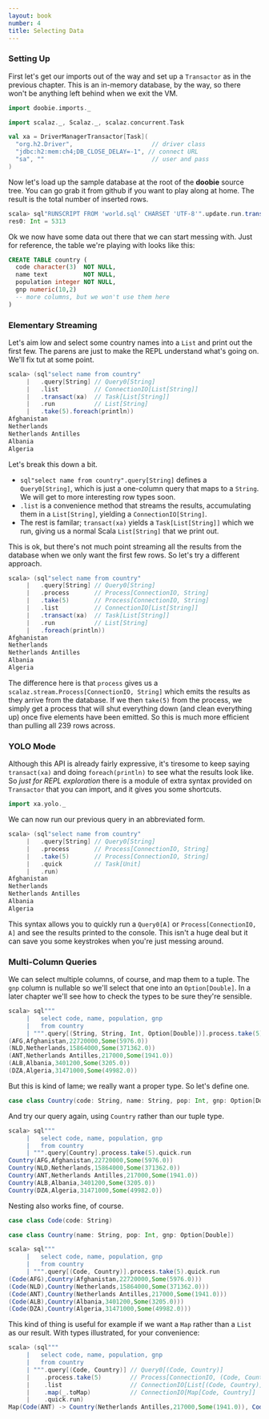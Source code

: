 ```yaml
---
layout: book
number: 4
title: Selecting Data
---
```


### Setting Up

First let's get our imports out of the way and set up a `Transactor` as in the previous chapter. This is an in-memory database, by the way, so there won't be anything left behind when we exit the VM.

```scala
import doobie.imports._

import scalaz._, Scalaz._, scalaz.concurrent.Task

val xa = DriverManagerTransactor[Task](
  "org.h2.Driver",                      // driver class
  "jdbc:h2:mem:ch4;DB_CLOSE_DELAY=-1", // connect URL
  "sa", ""                              // user and pass
)
```

Now let's load up the sample database at the root of the **doobie** source tree. You can go grab it from github if you want to play along at home. The result is the total number of inserted rows.

```scala
scala> sql"RUNSCRIPT FROM 'world.sql' CHARSET 'UTF-8'".update.run.transact(xa).run
res0: Int = 5313
```

Ok we now have some data out there that we can start messing with. Just for reference, the table we're playing with looks like this:

```sql
CREATE TABLE country (
  code character(3)  NOT NULL,
  name text          NOT NULL,
  population integer NOT NULL,
  gnp numeric(10,2)
  -- more columns, but we won't use them here
)
```

### Elementary Streaming

Let's aim low and select some country names into a `List` and print out the first few. The parens are just to make the REPL understand what's going on. We'll fix tut at some point.

```scala
scala> (sql"select name from country"
     |   .query[String] // Query0[String]
     |   .list          // ConnectionIO[List[String]]
     |   .transact(xa)  // Task[List[String]]
     |   .run           // List[String]
     |   .take(5).foreach(println))
Afghanistan
Netherlands
Netherlands Antilles
Albania
Algeria
```

Let's break this down a bit.

- `sql"select name from country".query[String]` defines a `Query0[String]`, which is just a one-column query that maps to a `String`. We will get to more interesting row types soon.
- `.list` is a convenience method that streams the results, accumulating them in a `List[String]`, yielding a `ConnectionIO[String]`.
- The rest is familar; `transact(xa)` yields a `Task[List[String]]` which we run, giving us a normal Scala `List[String]` that we print out.

This is ok, but there's not much point streaming all the results from the database when we only want the first few rows. So let's try a different approach.

```scala
scala> (sql"select name from country"
     |   .query[String] // Query0[String]
     |   .process       // Process[ConnectionIO, String]
     |   .take(5)       // Process[ConnectionIO, String]
     |   .list          // ConnectionIO[List[String]]
     |   .transact(xa)  // Task[List[String]]
     |   .run           // List[String]
     |   .foreach(println))
Afghanistan
Netherlands
Netherlands Antilles
Albania
Algeria
```

The difference here is that `process` gives us a `scalaz.stream.Process[ConnectionIO, String]` which emits the results as they arrive from the database. If we then `take(5)` from the process, we simply get a process that will shut everything down (and clean everything up) once five elements have been emitted. So this is much more efficient than pulling all 239 rows across. 

### YOLO Mode

Although this API is already fairly expressive, it's tiresome to keep saying `transact(xa)` and doing `foreach(println)` to see what the results look like. So *just for REPL exploration* there is a module of extra syntax provided on `Transactor` that you can import, and it gives you some shortcuts.

```scala
import xa.yolo._
```

We can now run our previous query in an abbreviated form.

```scala
scala> (sql"select name from country"
     |   .query[String] // Query0[String]
     |   .process       // Process[ConnectionIO, String]
     |   .take(5)       // Process[ConnectionIO, String]
     |   .quick         // Task[Unit]
     |   .run)
Afghanistan
Netherlands
Netherlands Antilles
Albania
Algeria
```

This syntax allows you to quickly run a `Query0[A]` or `Process[ConnectionIO, A]` and see the results printed to the console. This isn't a huge deal but it can save you some keystrokes when you're just messing around.

### Multi-Column Queries

We can select multiple columns, of course, and map them to a tuple. The `gnp` column is nullable so we'll select that one into an `Option[Double]`. In a later chapter we'll see how to check the types to be sure they're sensible.

```scala
scala> sql"""
     |   select code, name, population, gnp 
     |   from country
     | """.query[(String, String, Int, Option[Double])].process.take(5).quick.run
(AFG,Afghanistan,22720000,Some(5976.0))
(NLD,Netherlands,15864000,Some(371362.0))
(ANT,Netherlands Antilles,217000,Some(1941.0))
(ALB,Albania,3401200,Some(3205.0))
(DZA,Algeria,31471000,Some(49982.0))
```

But this is kind of lame; we really want a proper type. So let's define one.

```scala
case class Country(code: String, name: String, pop: Int, gnp: Option[Double])
```

And try our query again, using `Country` rather than our tuple type.

```scala
scala> sql"""
     |   select code, name, population, gnp 
     |   from country
     | """.query[Country].process.take(5).quick.run
Country(AFG,Afghanistan,22720000,Some(5976.0))
Country(NLD,Netherlands,15864000,Some(371362.0))
Country(ANT,Netherlands Antilles,217000,Some(1941.0))
Country(ALB,Albania,3401200,Some(3205.0))
Country(DZA,Algeria,31471000,Some(49982.0))
```

Nesting also works fine, of course.

```scala
case class Code(code: String)

case class Country(name: String, pop: Int, gnp: Option[Double])
```

```scala
scala> sql"""
     |   select code, name, population, gnp 
     |   from country
     | """.query[(Code, Country)].process.take(5).quick.run
(Code(AFG),Country(Afghanistan,22720000,Some(5976.0)))
(Code(NLD),Country(Netherlands,15864000,Some(371362.0)))
(Code(ANT),Country(Netherlands Antilles,217000,Some(1941.0)))
(Code(ALB),Country(Albania,3401200,Some(3205.0)))
(Code(DZA),Country(Algeria,31471000,Some(49982.0)))
```

This kind of thing is useful for example if we want a `Map` rather than a `List` as our result. With types illustrated, for your convenience:

```scala
scala> (sql"""
     |   select code, name, population, gnp 
     |   from country
     | """.query[(Code, Country)] // Query0[(Code, Country)]
     |    .process.take(5)        // Process[ConnectionIO, (Code, Country)]
     |    .list                   // ConnectionIO[List[(Code, Country)]]
     |    .map(_.toMap)           // ConnectionIO[Map[Code, Country]]
     |    .quick.run)
Map(Code(ANT) -> Country(Netherlands Antilles,217000,Some(1941.0)), Code(DZA) -> Country(Algeria,31471000,Some(49982.0)), Code(ALB) -> Country(Albania,3401200,Some(3205.0)), Code(NLD) -> Country(Netherlands,15864000,Some(371362.0)), Code(AFG) -> Country(Afghanistan,22720000,Some(5976.0)))
```










